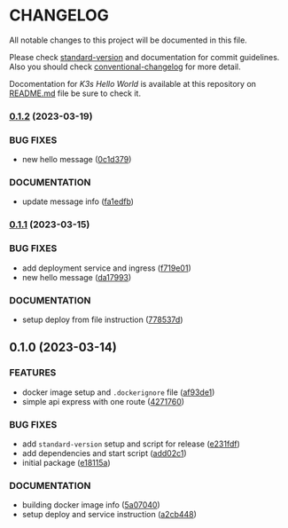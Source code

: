 # CHANGELOG

All notable changes to this project will be documented in this file.

Please check [standard-version](https://github.com/conventional-changelog/standard-version)
and documentation for commit guidelines. Also you should check
[conventional-changelog](https://github.com/mdsanima/conventional-changelog) for more detail.

Docomentation for _K3s Hello World_ is available at this repository on [README.md](README.md)
file be sure to check it.

### [0.1.2](https://github.com/mdsanima-lab/k3s-kube-demo/compare/@apps/k3s-hello-world@0.1.1...@apps/k3s-hello-world@0.1.2) (2023-03-19)


### BUG FIXES

* new hello message ([0c1d379](https://github.com/mdsanima-lab/k3s-kube-demo/commit/0c1d379c614f6c349f7b6f945c4f8ebc3cb66c97))


### DOCUMENTATION

* update message info ([fa1edfb](https://github.com/mdsanima-lab/k3s-kube-demo/commit/fa1edfbc5d78acf3e1ed3940a64e7cad90a0521b))

### [0.1.1](https://github.com/mdsanima-lab/k3s-kube-demo/compare/@apps/k3s-hello-world@0.1.0...@apps/k3s-hello-world@0.1.1) (2023-03-15)


### BUG FIXES

* add deployment service and ingress ([f719e01](https://github.com/mdsanima-lab/k3s-kube-demo/commit/f719e01b5a569e72749862391d9f9fea2e1be9be))
* new hello message ([da17993](https://github.com/mdsanima-lab/k3s-kube-demo/commit/da179937336413c9a4a0fd9aa5ce2d1be8778e9f))


### DOCUMENTATION

* setup deploy from file instruction ([778537d](https://github.com/mdsanima-lab/k3s-kube-demo/commit/778537d8020adcda916634d7b392c27553b5ce47))

## 0.1.0 (2023-03-14)


### FEATURES

* docker image setup and `.dockerignore` file ([af93de1](https://github.com/mdsanima-lab/k3s-kube-demo/commit/af93de152e578a4a428bbc7498214ca8d7d3a256))
* simple api express with one route ([4271760](https://github.com/mdsanima-lab/k3s-kube-demo/commit/4271760eb0033ecf26ec8cdbcf1a5fe35b1c1d12))


### BUG FIXES

* add `standard-version` setup and script for release ([e231fdf](https://github.com/mdsanima-lab/k3s-kube-demo/commit/e231fdf2407ab497f54043591264e199ebe4ea91))
* add dependencies and start script ([add02c1](https://github.com/mdsanima-lab/k3s-kube-demo/commit/add02c1a1168d7bf1f594c17418f53f4c399306b))
* initial package ([e18115a](https://github.com/mdsanima-lab/k3s-kube-demo/commit/e18115abb545b3026f467137503575611ebb1bd1))


### DOCUMENTATION

* building docker image info ([5a07040](https://github.com/mdsanima-lab/k3s-kube-demo/commit/5a07040cd9f997216526b668f8b96495ccabfcc4))
* setup deploy and service instruction ([a2cb448](https://github.com/mdsanima-lab/k3s-kube-demo/commit/a2cb44812df531887a91deceafb00666a86d910e))
